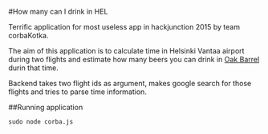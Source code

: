 #How many can I drink in HEL

Terrific application for most useless app in hackjunction 2015 by team corbaKotka.

The aim of this application is to calculate time in Helsinki Vantaa airport during two flights and estimate how many beers you can drink in [Oak Barrel](https://www.finavia.fi/fi/helsinkivantaa/palvelut/ruokaa-juomaa/the-oak-barrel) durin that time.

Backend takes two flight ids as argument, makes google search for those flights and tries to parse time information.

##Running application
```shell
sudo node corba.js
```
